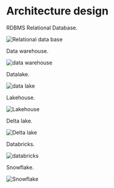 # Architecture design
RDBMS Relational Database.

![Relational data base](https://github.com/nicolascorchuelo/portfolio/assets/90802118/35ed8383-fa91-47b6-a9d3-329ed0b2d79a)

Data warehouse.

![data warehouse](https://github.com/nicolascorchuelo/portfolio/assets/90802118/16c3c471-bcee-4617-8a5b-b91ffff65159)

Datalake.

![data lake](https://github.com/nicolascorchuelo/portfolio/assets/90802118/1dc6a552-5034-4b63-bc84-d952d618d1bb)

Lakehouse.


![Lakehouse](https://github.com/nicolascorchuelo/portfolio/assets/90802118/2745af8f-ae0a-4d90-aece-709c430876a4)

Delta lake.


![Delta lake](https://github.com/nicolascorchuelo/portfolio/assets/90802118/eb80259b-34fa-4c61-9d97-80ca6d5e6b2b)

Databricks.

![databricks](https://github.com/nicolascorchuelo/portfolio/assets/90802118/051599da-4421-4f76-af6c-09b396ddefaa)

Snowflake.

![Snowflake](https://github.com/nicolascorchuelo/portfolio/assets/90802118/3bc9a49a-c622-4008-a0ef-430fa9733e7a)
